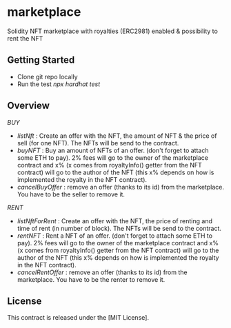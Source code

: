 # marketplace

Solidity NFT marketplace with royalties (ERC2981) enabled & possibility to rent the NFT

## Getting Started

 - Clone git repo locally
 - Run the test *npx hardhat test*

## Overview

 _BUY_
 - *listNft* : Create an offer with the NFT, the amount of NFT & the price of sell (for one NFT). The NFTs will be send to the contract.
 - *buyNFT* : Buy an amount of NFTs of an offer. (don't forget to attach some ETH to pay). 2% fees will go to the owner of the marketplace contract and x% (x comes from royaltyInfo() getter from the NFT contract) will go to the author of the NFT (this x% depends on how is implemented the royalty in the NFT contract).
 - *cancelBuyOffer* : remove an offer (thanks to its id) from the marketplace. You have to be the seller to remove it.

_RENT_
 - *listNftForRent* : Create an offer with the NFT, the price of renting and time of rent (in number of block). The NFTs will be send to the contract.
 - *rentNFT* : Rent a NFT of an offer. (don't forget to attach some ETH to pay). 2% fees will go to the owner of the marketplace contract and x% (x comes from royaltyInfo() getter from the NFT contract) will go to the author of the NFT (this x% depends on how is implemented the royalty in the NFT contract).
 - *cancelRentOffer* : remove an offer (thanks to its id) from the marketplace. You have to be the renter to remove it.

## License

This contract is released under the [MIT License].
